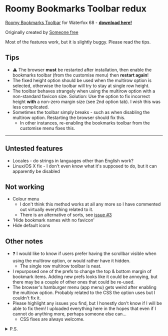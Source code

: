 # Roomy Bookmarks Toolbar redux #
[Roomy Bookmarks Toolbar](https://legacycollector.org/firefox-addons/210846/index.html "Roomy Bookmarks Toolbar") for Waterfox 68 - __[download here!](https://github.com/p1usminus/roomybookmarksredux/releases/latest)__

Originally created by [Someone free](https://chrome.google.com/webstore/detail/roomy-bookmarks-toolbar/kmfbpoigddhdibjcilijiejaidggonfc)

Most of the features work, but it is slightly buggy. Please read the tips.

## Tips ##
* :warning: The browser __must__ be restarted after installation, then enable the bookmarks toolbar (from the customise menu) then __restart again__!
* The fixed height option should be used when the multirow option is selected, otherwise the toolbar will try to stay at single row height.
* The toolbar behaves strangely when using the multirow option with a non-standard favicon size. Solution: Use the option to fix incorrect height __with__ a non-zero margin size (see 2nd option tab). I wish this was less complicated.
* Sometimes the toolbar simply breaks - such as when disabling the multirow option. Restarting the browser should fix this.
  * In other instances, re-enabling the bookmarks toolbar from the customise menu fixes this.
  
- - - -

## Untested features ##
* Locales - do strings in languages other than English work?
* Linux/OS X fix - I don't even know what it's supposed to do, but it can apparently be disabled


## Not working
* Colour menu
  * I don't think this method works at all any more so I have commented out virtually everything related to it.
  * There is an alternative of sorts, see [issue #3](https://github.com/p1usminus/roomybookmarksredux/issues/3)
* 'Hide bookmark names with no favicon'
* Hide default icons

## Other notes ##
* :question: I would like to know if users prefer having the scrollbar visible when using the multirow option, or would rather have it hidden.
  * The single row multirow toolbar is neat.
* I repurposed one of the prefs to change the top & bottom margin of bookmark items. Adding new prefs looks like it could be annoying, but there may be a couple of other ones that could be re-used.
* The browser's hamburger menu (app menu) gets weird after enabling the multirow option. Probably related to the CSS the option uses but I couldn't fix it.
* Please highlight any issues you find, but I honestly don't know if I will be able to fix them! I uploaded everything here in the hopes that even if I cannot do anything more, perhaps someone else can...
	* CSS fixes are always welcome.

<details>
  <summary>P.S.</summary>
  <p>Thank you to Someone free, Alex and the Thunderbird team! :clap:</p>
  <p>I only really use the autohide feature of Roomy, but after getting that to work again I thought it would be fun to get the rest of the features of this extension working again. It was, mostly.</p>
</details>
